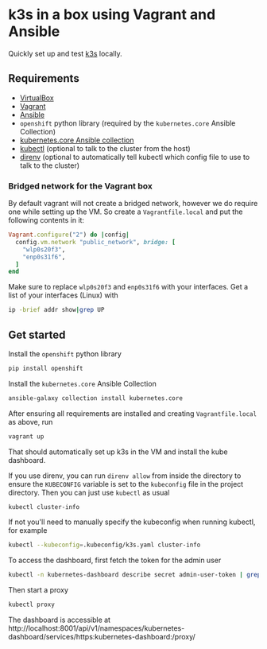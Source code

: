 # k3s in a box using Vagrant and Ansible

Quickly set up and test [k3s](https://k3s.io/) locally.

## Requirements

  - [VirtualBox](https://www.virtualbox.org/wiki/Downloads)
  - [Vagrant](https://www.vagrantup.com/downloads)
  - [Ansible](https://docs.ansible.com/ansible/latest/installation_guide/intro_installation.html)
  - `openshift` python library (required by the `kubernetes.core` Ansible Collection)
  - [kubernetes.core Ansible collection](https://docs.ansible.com/ansible/latest/collections/kubernetes/core/k8s_module.html)
  - [kubectl](https://kubernetes.io/docs/tasks/tools/#kubectl) (optional to talk to the cluster from the host)
  - [direnv](https://direnv.net/docs/installation.html) (optional to automatically tell kubectl which config file to use to talk to the cluster)

### Bridged network for the Vagrant box

By default vagrant will not create a bridged network, however we do require one while setting up the VM. So create a `Vagrantfile.local` and put the following contents in it:

```ruby
Vagrant.configure("2") do |config|
  config.vm.network "public_network", bridge: [
    "wlp0s20f3",
    "enp0s31f6",
  ]
end
```

Make sure to replace `wlp0s20f3` and `enp0s31f6` with your interfaces. Get a list of your interfaces (Linux) with
```sh
ip -brief addr show|grep UP
```

## Get started

Install the `openshift` python library
```sh
pip install openshift
```

Install the `kubernetes.core` Ansible Collection
```sh
ansible-galaxy collection install kubernetes.core
```

After ensuring all requirements are installed and creating `Vagrantfile.local` as above, run
```sh
vagrant up
```
That should automatically set up k3s in the VM and install the kube dashboard.

If you use direnv, you can run `direnv allow` from inside the directory to ensure the `KUBECONFIG` variable is set to the `kubeconfig` file in the project directory. Then you can just use `kubectl` as usual
```sh
kubectl cluster-info
```

If not you'll need to manually specify the kubeconfig when running kubectl, for example
```sh
kubectl --kubeconfig=.kubeconfig/k3s.yaml cluster-info
```

To access the dashboard, first fetch the token for the admin user
```sh
kubectl -n kubernetes-dashboard describe secret admin-user-token | grep '^token'
```

Then start a proxy
```sh
kubectl proxy
```

The dashboard is accessible at http://localhost:8001/api/v1/namespaces/kubernetes-dashboard/services/https:kubernetes-dashboard:/proxy/
